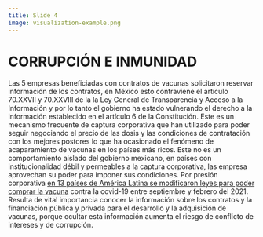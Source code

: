 ```yaml
---
title: Slide 4
image: visualization-example.png
---
```


# CORRUPCIÓN E INMUNIDAD

Las 5 empresas beneficiadas con contratos de vacunas solicitaron reservar información de los contratos, en México esto contraviene el artículo 70.XXVII y 70.XXVIII de la la Ley General de Transparencia y Acceso a la Información y por lo tanto el gobierno ha estado vulnerando el derecho a la información establecido en el artículo 6 de la Constitución. Este es un mecanismo frecuente de captura corporativa que han utilizado para poder seguir negociando el precio de las dosis y las condiciones de contratación con los mejores postores lo que ha ocasionado el fenómeno de acaparamiento de vacunas en los países más ricos. Este no es un comportamiento aislado del gobierno mexicano, en países con institucionalidad débil y permeables a la captura corporativa, las empresa aprovechan su poder para imponer sus condiciones. Por presión corporativa [en 13 países de América Latina se modificaron leyes para poder comprar la vacuna](https://poderlatam.org/2021/03/farmaceuticas-vendieron-vacunas-a-america-latina-con-beneficios-legales-y-tributarios/) contra la covid-19 entre septiembre y febrero del 2021. Resulta de vital importancia conocer la información sobre los contratos y la financiación pública y privada para el desarrollo y la adquisición de vacunas, porque ocultar esta información aumenta el riesgo de conflicto de intereses y de corrupción.
